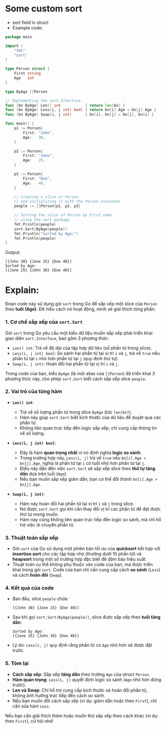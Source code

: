 # Some custom sort
- sort field in struct
- Example code:
```go
package main

import (
	"fmt"
	"sort"
)

type Person struct {
	First string
	Age   int
}

type ByAge []Person

// Implementing the sort.Interface
func (bn ByAge) Len() int           { return len(bn) }
func (bn ByAge) Less(i, j int) bool { return bn[i].Age < bn[j].Age }
func (bn ByAge) Swap(i, j int)      { bn[i], bn[j] = bn[j], bn[i] }

func main() {
	p1 := Person{
		First: "John",
		Age:   30,
	}

	p2 := Person{
		First: "Jane",
		Age:   25,
	}

	p3 := Person{
		First: "Doe",
		Age:   40,
	}

	// Creating a slice of Person
	// and initializing it with the Person instances
	people := []Person{p1, p2, p3}

	// Sorting the slice of Person by First name
	// using the sort package
	fmt.Println(people)
	sort.Sort(ByAge(people))
	fmt.Println("Sorted by Age:")
	fmt.Println(people)
}

```

Output:

```
[{John 30} {Jane 25} {Doe 40}]
Sorted by Age:
[{Jane 25} {John 30} {Doe 40}]
```

# Explain:
Đoạn code này sử dụng gói `sort` trong Go để sắp xếp một slice của `Person` theo **tuổi (Age)**. Để hiểu cách nó hoạt động, mình sẽ giải thích từng phần:

### 1. **Cơ chế sắp xếp của `sort.Sort`**
Gói `sort` trong Go yêu cầu một kiểu dữ liệu muốn sắp xếp phải triển khai giao diện `sort.Interface`, bao gồm 3 phương thức:
- `Len() int`: Trả về độ dài của tập hợp dữ liệu (số phần tử trong slice).
- `Less(i, j int) bool`: So sánh hai phần tử tại vị trí `i` và `j`, trả về `true` nếu phần tử tại `i` nhỏ hơn phần tử tại `j` (quy định thứ tự).
- `Swap(i, j int)`: Hoán đổi hai phần tử tại vị trí `i` và `j`.

Trong code của bạn, kiểu `ByAge` (là một alias của `[]Person`) đã triển khai 3 phương thức này, cho phép `sort.Sort` biết cách sắp xếp slice `people`.

### 2. **Vai trò của từng hàm**
- **`Len() int`**:
  - Trả về số lượng phần tử trong slice `ByAge` (tức `len(bn)`).
  - Hàm này giúp `sort.Sort` biết kích thước của dữ liệu để duyệt qua các phần tử.
  - Không liên quan trực tiếp đến logic sắp xếp, chỉ cung cấp thông tin về số lượng.

- **`Less(i, j int) bool`**:
  - Đây là hàm **quan trọng nhất** vì nó định nghĩa **logic so sánh**.
  - Trong trường hợp này, `Less(i, j)` trả về `true` nếu `bn[i].Age < bn[j].Age`, nghĩa là phần tử tại `i` có tuổi nhỏ hơn phần tử tại `j`.
  - Điều này dẫn đến việc `sort.Sort` sẽ sắp xếp slice theo **thứ tự tăng dần** dựa trên tuổi (`Age`).
  - Nếu bạn muốn sắp xếp giảm dần, bạn có thể đổi thành `bn[i].Age > bn[j].Age`.

- **`Swap(i, j int)`**:
  - Hàm này hoán đổi hai phần tử tại vị trí `i` và `j` trong slice.
  - Nó được `sort.Sort` gọi khi cần thay đổi vị trí các phần tử để đạt được thứ tự mong muốn.
  - Hàm này cũng không liên quan trực tiếp đến logic so sánh, mà chỉ hỗ trợ việc di chuyển phần tử.

### 3. **Thuật toán sắp xếp**
- Gói `sort` của Go sử dụng một phiên bản tối ưu của **quicksort** kết hợp với **insertion sort** cho các tập hợp nhỏ (thường dưới 10 phần tử) và **heapsort** trong một số trường hợp đặc biệt để đảm bảo hiệu suất.
- Thuật toán cụ thể không phụ thuộc vào code của bạn, mà được triển khai trong gói `sort`. Code của bạn chỉ cần cung cấp cách **so sánh** (`Less`) và cách **hoán đổi** (`Swap`).

### 4. **Kết quả của code**
- Ban đầu, slice `people` chứa:
  ```
  [{John 30} {Jane 25} {Doe 40}]
  ```
- Sau khi gọi `sort.Sort(ByAge(people))`, slice được sắp xếp theo **tuổi tăng dần**:
  ```
  Sorted by Age:
  [{Jane 25} {John 30} {Doe 40}]
  ```
- Lý do: `Less(i, j)` quy định rằng phần tử có `Age` nhỏ hơn sẽ được đặt trước.

### 5. **Tóm lại**
- **Cách sắp xếp**: Sắp xếp **tăng dần** theo trường `Age` của struct `Person`.
- **Hàm quan trọng**: `Less(i, j)` quyết định logic so sánh (`Age` nhỏ hơn đứng trước).
- **Len và Swap**: Chỉ hỗ trợ cung cấp kích thước và hoán đổi phần tử, không ảnh hưởng trực tiếp đến cách so sánh.
- Nếu bạn muốn đổi cách sắp xếp (ví dụ: giảm dần hoặc theo `First`), chỉ cần sửa hàm `Less`.

Nếu bạn cần giải thích thêm hoặc muốn thử sắp xếp theo cách khác (ví dụ: theo `First`), cứ hỏi nhé!